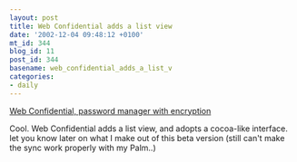 ```yaml
---
layout: post
title: Web Confidential adds a list view
date: '2002-12-04 09:48:12 +0100'
mt_id: 344
blog_id: 11
post_id: 344
basename: web_confidential_adds_a_list_v
categories:
- daily
---
```

<a title="Web Confidential, password manager with encryption" href="http://www.web-confidential.com/">Web Confidential, password manager with encryption</a>



Cool. Web Confidential adds a list view, and adopts a cocoa-like interface. let you know later on what I make out of this beta version (still can't make the sync work properly with my Palm..)
